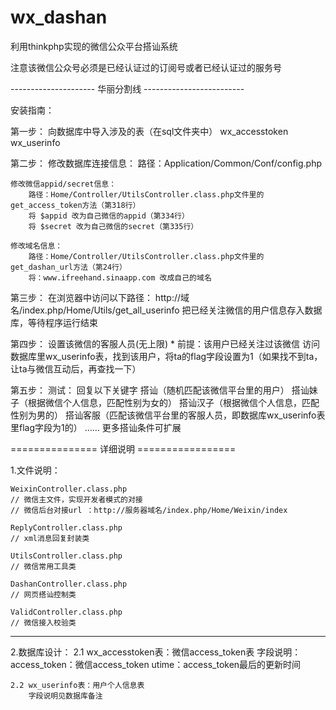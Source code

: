 # wx_dashan
利用thinkphp实现的微信公众平台搭讪系统

注意该微信公众号必须是已经认证过的订阅号或者已经认证过的服务号

--------------------- 华丽分割线 -------------------------

安装指南：

第一步：
	向数据库中导入涉及的表（在sql文件夹中）
	wx_accesstoken
	wx_userinfo

第二步：
	修改数据库连接信息：
		路径：Application/Common/Conf/config.php

	修改微信appid/secret信息：
		路径：Home/Controller/UtilsController.class.php文件里的get_access_token方法（第318行）
		将 $appid 改为自己微信的appid（第334行）
		将 $secret 改为自己微信的secret（第335行）

	修改域名信息：
		路径：Home/Controller/UtilsController.class.php文件里的get_dashan_url方法（第24行）
		将：www.ifreehand.sinaapp.com 改成自己的域名

第三步：
	在浏览器中访问以下路径：
		http://域名/index.php/Home/Utils/get_all_userinfo
		把已经关注微信的用户信息存入数据库，等待程序运行结束

第四步：
	设置该微信的客服人员(无上限)
		* 前提：该用户已经关注过该微信
		访问数据库里wx_userinfo表，找到该用户，将ta的flag字段设置为1（如果找不到ta，让ta与微信互动后，再查找一下）


第五步：
	测试：
	回复以下关键字
	搭讪（随机匹配该微信平台里的用户）
	搭讪妹子（根据微信个人信息，匹配性别为女的）
	搭讪汉子（根据微信个人信息，匹配性别为男的）
	搭讪客服（匹配该微信平台里的客服人员，即数据库wx_userinfo表里flag字段为1的）
	……
	更多搭讪条件可扩展



=============== 详细说明 =================

1.文件说明：

	WeixinController.class.php
	// 微信主文件，实现开发者模式的对接
	// 微信后台对接url ：http://服务器域名/index.php/Home/Weixin/index

	ReplyController.class.php
	// xml消息回复封装类

	UtilsController.class.php
	// 微信常用工具类

	DashanController.class.php
	// 网页搭讪控制类

	ValidController.class.php
	// 微信接入校验类

---------------------------------------------------------------------------

2.数据库设计：
	2.1 wx_accesstoken表：微信access_token表
		字段说明：
		access_token：微信access_token
		utime：access_token最后的更新时间


	2.2 wx_userinfo表：用户个人信息表
		字段说明见数据库备注

